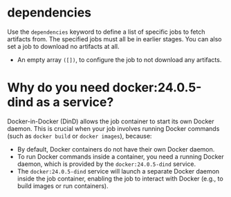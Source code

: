 # dependencies
Use the ```dependencies``` keyword to define a list of specific jobs to fetch artifacts from. The specified jobs must all be in earlier stages. You can also set a job to download no artifacts at all.

* An empty array ```([])```, to configure the job to not download any artifacts.

# Why do you need docker:24.0.5-dind as a service?
Docker-in-Docker (DinD) allows the job container to start its own Docker daemon. This is crucial when your job involves running Docker commands (such as ```docker build``` or ```docker images```), because:
* By default, Docker containers do not have their own Docker daemon.
* To run Docker commands inside a container, you need a running Docker daemon, which is provided by the ```docker:24.0.5-dind``` service.
* The ```docker:24.0.5-dind``` service will launch a separate Docker daemon inside the job container, enabling the job to interact with Docker (e.g., to build images or run containers).